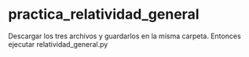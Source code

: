 # practica_relatividad_general

Descargar los tres archivos y guardarlos en la misma carpeta. Entonces ejecutar relatividad_general.py
